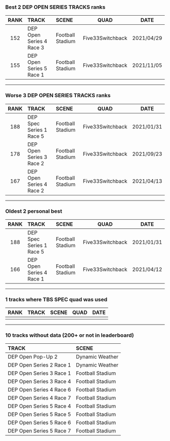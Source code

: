 ### Best 2 DEP OPEN SERIES TRACKS ranks
|RANK|TRACK|SCENE|QUAD|DATE|
|:---:|:---|:---|:---:|:---:|
|152|DEP Open Series 4 Race 3|Football Stadium|Five33Switchback|2021/04/29|
|155|DEP Open Series 5 Race 1|Football Stadium|Five33Switchback|2021/11/05|
---
### Worse 3 DEP OPEN SERIES TRACKS ranks
|RANK|TRACK|SCENE|QUAD|DATE|
|:---:|:---|:---|:---:|:---:|
|188|DEP Spec Series 1 Race 5|Football Stadium|Five33Switchback|2021/01/31|
|178|DEP Open Series 3 Race 2|Football Stadium|Five33Switchback|2021/09/23|
|167|DEP Open Series 4 Race 2|Football Stadium|Five33Switchback|2021/04/13|
---
### Oldest 2 personal best
|RANK|TRACK|SCENE|QUAD|DATE|
|:---:|:---|:---|:---:|:---:|
|188|DEP Spec Series 1 Race 5|Football Stadium|Five33Switchback|2021/01/31|
|166|DEP Open Series 4 Race 1|Football Stadium|Five33Switchback|2021/04/12|
---
### 1 tracks where TBS SPEC quad was used
|RANK|TRACK|SCENE|QUAD|DATE|
|:---:|:---|:---|:---:|:---:|
||||||
---
### 10 tracks without data (200+ or not in leaderboard)
|TRACK|SCENE|
|:---|:---|
|DEP Open Pop-Up 2|Dynamic Weather|
|DEP Open Series 2 Race 1|Dynamic Weather|
|DEP Open Series 3 Race 1|Football Stadium|
|DEP Open Series 3 Race 4|Football Stadium|
|DEP Open Series 4 Race 6|Football Stadium|
|DEP Open Series 4 Race 7|Football Stadium|
|DEP Open Series 5 Race 4|Football Stadium|
|DEP Open Series 5 Race 5|Football Stadium|
|DEP Open Series 5 Race 6|Football Stadium|
|DEP Open Series 5 Race 7|Football Stadium|
